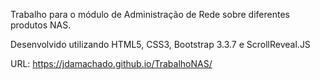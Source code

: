 Trabalho para o módulo de Administração de Rede sobre diferentes produtos NAS.

Desenvolvido utilizando HTML5, CSS3, Bootstrap 3.3.7 e ScrollReveal.JS

URL: https://jdamachado.github.io/TrabalhoNAS/
